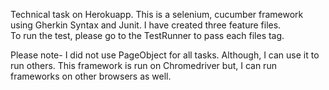 Technical task on Herokuapp. 
This is a selenium, cucumber framework using Gherkin Syntax and Junit.
I have created three feature files.  
To run the test, please go to the TestRunner to pass each files tag. 

Please note- I did not use PageObject for all tasks. Although, I can use it to run others.
This framework is run on Chromedriver but, I can run frameworks on  other browsers as well.  